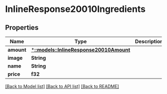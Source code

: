 # InlineResponse20010Ingredients

## Properties

Name | Type | Description | Notes
------------ | ------------- | ------------- | -------------
**amount** | [***::models::InlineResponse20010Amount**](inline_response_200_10_amount.md) |  | [optional] 
**image** | **String** |  | 
**name** | **String** |  | 
**price** | **f32** |  | 

[[Back to Model list]](../README.md#documentation-for-models) [[Back to API list]](../README.md#documentation-for-api-endpoints) [[Back to README]](../README.md)


